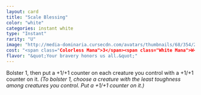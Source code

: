 ```yaml
---
layout: card
title: "Scale Blessing"
color: "white"
categories: instant white
type: "Instant"
rarity: "U"
image: "http://media-dominaria.cursecdn.com/avatars/thumbnails/68/354/200/283/635618439831058931.png"
cost: "<span class="Colorless Mana">3</span><span class="White Mana">W</span>"
flavor: "&quot;Your bravery honors us all.&quot;"
---
```


Bolster 1, then put a +1/+1 counter on each creature you control with a +1/+1 counter on it. <em>(To bolster 1, choose a creature with the least toughness among creatures you control. Put a +1/+1 counter on it.)</em>
